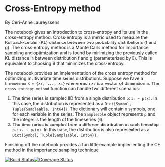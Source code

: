 # Cross-Entropy method
By Ceri-Anne Laureyssens

The notebook gives an introduction to cross-entropy and its use in the cross-entropy method. Cross-entropy is a metric used to measure the Kullback-Leibler (KL) distance between two probability distributions (f and g). The cross-entropy method is a Monte Carlo method for importance sampling and optimization and is found by minimizing the previously called KL distance in between distribution f and g (parameterized by θ). This is equivalent to choosing θ that minimizes the cross-entropy.

The notebook provides an implementation of the cross entropy method for optimizing multivariate time series distributions. Suppose we have a timeseries `X = {x₁, ..., xₙ}` where each `xᵢ` is a vector of dimension `m`. The `cross_entropy_method` function can handle two different scenarios:

1. The time series is sampled IID from a single distribution `p`: `xᵢ ~ p(x)`. In this case, the distribution is represented as a `Dict{Symbol, Tuple{Sampleable, Int64}}`. The dictionary will contain `m` symbols, one for each variable in the series. The `Sampleable` object represents `p` and the integer is the length of the timeseries (`N`).
2. The time series is sampled from a different distribution at each timestep `pᵢ`: `xᵢ ~ pᵢ(x)`. In this case, the distribution is also represented as a `Dict{Symbol, Tuple{Sampleable, Int64}}`.

Finishing off the notebook provides a fun little example implementing the CE method in the importance sampling technique.

[![Build Status](https://travis-ci.org/MichielStock/STMOZOO.svg?branch=master)](https://travis-ci.org/MichielStock/STMOZOO)[![Coverage Status](https://coveralls.io/repos/github/MichielStock/STMOZOO/badge.svg?branch=master)](https://coveralls.io/github/MichielStock/STMOZOO?branch=master)
